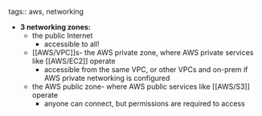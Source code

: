 tags:: aws, networking

- **3 networking zones:**
	- the public Internet
		- accessible to all!
	- [[AWS/VPC]]s- the AWS private zone, where AWS private services like [[AWS/EC2]] operate
		- accessible from the same VPC, or other VPCs and on-prem if AWS private networking is configured
	- the AWS public zone- where AWS public services like [[AWS/S3]] operate
		- anyone can connect, but permissions are required to access